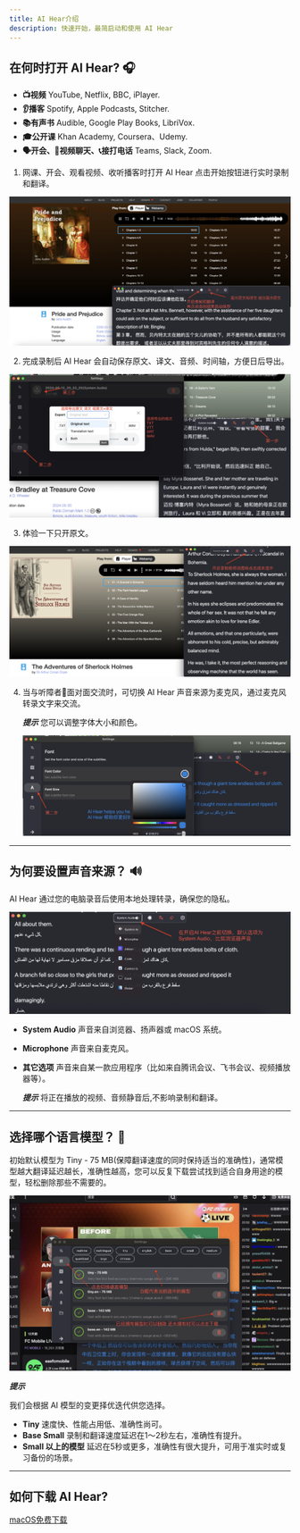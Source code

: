 ```yaml
---
title: AI Hear介绍
description: 快速开始，最简启动和使用 AI Hear
---
```

## 在何时打开 AI Hear? 🎧
- **📺视频** YouTube, Netflix, BBC, iPlayer.
- **👂播客** Spotify, Apple Podcasts, Stitcher.
- **📚有声书** Audible, Google Play Books, LibriVox.
- **🎓公开课** Khan Academy, Coursera、Udemy.
- **🗣️开会、💬视频聊天、📞接打电话** Teams, Slack, Zoom.

1. 网课、开会、观看视频、收听播客时打开 AI Hear 点击开始按钮进行实时录制和翻译。

![AI Hear 主界面运行](../../../../assets/images/cnquickstart01.webp)

2. 完成录制后 AI Hear 会自动保存原文、译文、音频、时间轴，方便日后导出。

![保存与导出](../../../../assets/images/cnquickstart02.webp)

3. 体验一下只开原文。

![只开原文](../../../../assets/images/cnquickstart07.webp)

4. 当与听障者🧏面对面交流时，可切换 AI Hear 声音来源为麦克风，通过麦克风转录文字来交流。

    ***提示*** 您可以调整字体大小和颜色。

   ![调整字体](../../../../assets/images/cnquickstart04.webp)

---
## 为何要设置声音来源？ 🔊
AI Hear 通过您的电脑录音后使用本地处理转录，确保您的隐私。

![设置声音来源](../../../../assets/images/cnquickstart03.webp)


- **System Audio** 声音来自浏览器、扬声器或 macOS 系统。
- **Microphone** 声音来自麦克风。
- **其它选项** 声音来自某一款应用程序（比如来自腾讯会议、飞书会议、视频播放器等）。

    ***提示*** 将正在播放的视频、音频静音后,不影响录制和翻译。

---

## 选择哪个语言模型？ 🤖
初始默认模型为 Tiny - 75 MB(保障翻译速度的同时保持适当的准确性)，通常模型越大翻译延迟越长，准确性越高，您可以反复下载尝试找到适合自身用途的模型，轻松删除那些不需要的。

![设置声音来源](../../../../assets/images/cnquickstart06.webp)

***提示*** 

我们会根据 AI 模型的变更择优迭代供您选择。
- **Tiny** 速度快、性能占用低、准确性尚可。
- **Base Small** 录制和翻译速度延迟在1～2秒左右，准确性有提升。
- **Small 以上的模型** 延迟在5秒或更多，准确性有很大提升，可用于准实时或复习备份的场景。

---

## 如何下载 AI Hear?
 [macOS免费下载](https://apps.apple.com/app/ai-hear/id6497877058) 